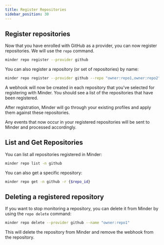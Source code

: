 ```yaml
---
title: Register Repositories
sidebar_position: 30
---
```


## Register repositories

Now that you have enrolled with GitHub as a provider, you can now register repositories. We will use the `repo` command.

```bash
minder repo register --provider github 
```

You can also register a repository (or set of repositories) by name:

```bash
minder repo register --provider github --repo "owner:repo1,owner:repo2"
```

A webhook will now be created in each repository that you've selected for registering with Minder.
You should see a list of the repositories that have been registered.

After registration, Minder will go through your existing profiles and apply them against these repositories.

Any events that now occur in your registered repositories will be sent to Minder and processed accordingly.

## List and Get Repositories

You can list all repositories registered in Minder:

```bash
minder repo list -n github
```

You can also get a specific repository:

```bash
minder repo get -n github -r {$repo_id}
```

## Deleting a registered repository

If you want to stop monitoring a repository, you can delete it from Minder by using the `repo delete` command:

```bash
minder repo delete --provider github --name "owner:repo1"
```

This will delete the repository from Minder and remove the webhook from the repository. 
